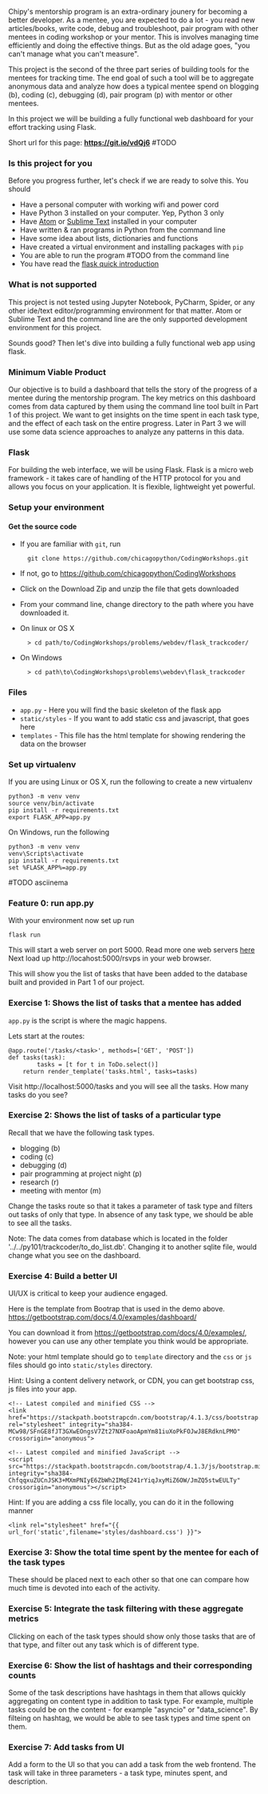 Chipy's mentorship program is an extra-ordinary jounery for becoming a better developer. As a mentee, you are expected to do a lot - you read new articles/books, write code, debug and troubleshoot, pair program with other mentees in coding workshop or your mentor. This is involves managing time efficiently and doing the effective things. But as the old adage goes, "you can't manage what you can't measure".

This project is the second of the three part series of building tools for the mentees for tracking time. The end goal of such a tool will be to aggregate anonymous data and analyze how does a typical mentee spend on blogging (b), coding (c), debugging (d), pair program (p) with mentor or other mentees.

In this project we will be building a fully functional web dashboard for your effort tracking using Flask.


Short url for this page: **https://git.io/vdQj6** #TODO

### Is this project for you
Before you progress further, let's check if we are ready to solve this. You should
- Have a personal computer with working wifi and power cord
- Have Python 3 installed on your computer. Yep, Python 3 only
- Have [Atom](https://atom.io/) or [Sublime Text](https://www.sublimetext.com/3) installed in your computer
- Have written & ran programs in Python from the command line
- Have some idea about lists, dictionaries and functions
- Have created a virtual environment and installing packages with `pip`
- You are able to run the program #TODO from the command line
- You have read the [flask quick introduction](http://flask.pocoo.org/docs/0.12/quickstart/)

### What is not supported
This project is not tested using Jupyter Notebook, PyCharm,
Spider, or any other ide/text editor/programming environment for that matter.
Atom or Sublime Text and the command line are the only supported development
environment for this project.

Sounds good? Then let's dive into building a fully functional web app using flask.

### Minimum Viable Product
Our objective is to build a dashboard that tells the story of the progress 
of a mentee during the mentorship program. The key metrics on this dashboard
comes from data captured by them using the command line tool built in Part 
1 of this project. We want to get insights on the time spent in each task type,
and the effect of each task on the entire progress. Later in Part 3 we will use
some data science approaches to analyze any patterns in this data.


### Flask
For building the web interface, we will be using Flask.
Flask is a micro web framework - it takes care of handling of the HTTP
protocol for you and allows you focus on your application. It is flexible,
lightweight yet powerful.

### Setup your environment
#### Get the source code
- If you are familiar with `git`, run

		git clone https://github.com/chicagopython/CodingWorkshops.git

- If not, go to https://github.com/chicagopython/CodingWorkshops
- Click on the Download Zip and unzip the file that gets downloaded
- From your command line, change directory to the path where you have downloaded it.
- On linux or OS X

 		> cd path/to/CodingWorkshops/problems/webdev/flask_trackcoder/

- On Windows

		> cd path\to\CodingWorkshops\problems\webdev\flask_trackcoder


### Files

- `app.py` - Here you will find the basic skeleton of the flask app
- `static/styles` - If you want to add static css and javascript, that goes here
- `templates` - This file has the html template for showing rendering the data on the browser 

### Set up virtualenv
If you are using Linux or OS X, run the following to create a new virtualenv

    python3 -m venv venv
    source venv/bin/activate
    pip install -r requirements.txt
    export FLASK_APP=app.py

On Windows, run the following

    python3 -m venv venv
    venv\Scripts\activate
    pip install -r requirements.txt
    set %FLASK_APP%=app.py

#TODO asciinema

### Feature 0: run app.py
With your environment now set up run

    flask run

This will start a web server on port 5000.
Read more one web servers [here](https://developer.mozilla.org/en-US/docs/Learn/Common_questions/What_is_a_web_server)
Next load up http://locahost:5000/rsvps in your web browser. 

This will show you the list of tasks that have been added to the database built and provided
in Part 1 of our project.

### Exercise 1: Shows the list of tasks that a mentee has added
`app.py` is the script is where the magic happens.

Lets start at the routes:

    @app.route('/tasks/<task>', methods=['GET', 'POST'])
    def tasks(task):
            tasks = [t for t in ToDo.select()]
        return render_template('tasks.html', tasks=tasks)

Visit http://localhost:5000/tasks and you will see all the tasks.
How many tasks do you see?

### Exercise 2: Shows the list of tasks of a particular type

Recall that we have the following task types.
 - blogging (b)
 - coding (c)
 - debugging (d)
 - pair programming at project night (p)
 - research (r)
 - meeting with mentor (m)

Change the tasks route so that it takes a parameter of task type and filters
out tasks of only that type. In absence of any task type, we should be
able to see all the tasks.

Note: The data comes from database which is located in the folder
'../../py101/trackcoder/to_do_list.db'. Changing it to another sqlite file,
would change what you see on the dashboard.

### Exercise 4: Build a better UI
UI/UX is critical to keep your audience engaged.

Here is the template from Bootrap that is used in the demo above.
https://getbootstrap.com/docs/4.0/examples/dashboard/

You can download it from https://getbootstrap.com/docs/4.0/examples/, however you can
use any other template you think would be appropriate.

Note: your html template should go to `template` directory and the `css` or `js`
files should go into `static/styles` directory.

Hint: Using a content delivery network, or CDN, you can get bootstrap css, js files into your app.

    <!-- Latest compiled and minified CSS -->
    <link href="https://stackpath.bootstrapcdn.com/bootstrap/4.1.3/css/bootstrap.min.css" rel="stylesheet" integrity="sha384-MCw98/SFnGE8fJT3GXwEOngsV7Zt27NXFoaoApmYm81iuXoPkFOJwJ8ERdknLPMO" crossorigin="anonymous">

    <!-- Latest compiled and minified JavaScript -->
    <script src="https://stackpath.bootstrapcdn.com/bootstrap/4.1.3/js/bootstrap.min.js" integrity="sha384-ChfqqxuZUCnJSK3+MXmPNIyE6ZbWh2IMqE241rYiqJxyMiZ6OW/JmZQ5stwEULTy" crossorigin="anonymous"></script>

Hint: If you are adding a css file locally, you can do it in the following manner

    <link rel="stylesheet" href="{{ url_for('static',filename='styles/dashboard.css') }}">


### Exercise 3: Show the total time spent by the mentee for each of the task types

These should be placed next to each other so that one can compare how much time
is devoted into each of the activity.

### Exercise 5: Integrate the task filtering with these aggregate metrics 

Clicking on each of the task types should show only those tasks that are of
that type, and filter out any task which is of different type.

### Exercise 6: Show the list of hashtags and their corresponding counts

Some of the task descriptions have hashtags in them that allows quickly aggregating
on content type in addition to task type. For example, multiple tasks could
be on the content - for example "asyncio" or "data_science". By filteing on hashtag,
we would be able to see task types and time spent on them.

### Exercise 7: Add tasks from UI

Add a form to the UI so that you can add a task from the web frontend.
The task will take in three parameters - a task type, minutes spent, 
and description.


